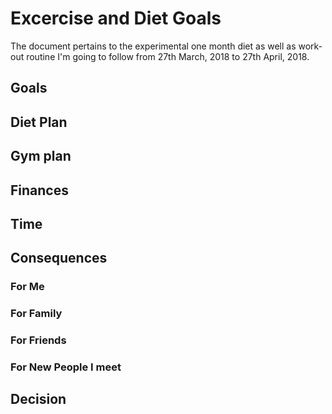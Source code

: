 # Excercise and Diet Goals

The document pertains to the experimental one month diet as well as work-out routine I'm going to follow from 27th March, 2018 to 27th April, 2018. 

## Goals

## Diet Plan

## Gym plan

## Finances

## Time

## Consequences

### For Me

### For Family

### For Friends

### For New People I meet

## Decision
